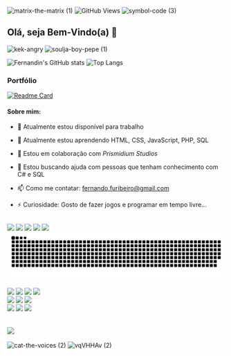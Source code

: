 ![matrix-the-matrix (1)](https://github.com/FernandinOficial/FernandinOficial/assets/151852919/a183928d-6e88-4589-aa87-6f6e903d8d9b)   ![GitHub Views](https://komarev.com/ghpvc/?username=FernandinOficial&color=brightgreen)           ![symbol-code (3)](https://github.com/FernandinOficial/FernandinOficial/assets/151852919/b5f2e50d-b185-42a8-b6c7-adc1373c5763)

## Olá, seja Bem-Vindo(a) 👋

![kek-angry](https://github.com/FernandinOficial/FernandinOficial/assets/151852919/a1033145-ad77-4e7f-8e16-d4cbc42931b8)
![soulja-boy-pepe (1)](https://github.com/FernandinOficial/FernandinOficial/assets/151852919/0ab6a451-3c31-498f-966c-44930b2c57b9)

![Fernandin's GitHub stats](https://github-readme-stats.vercel.app/api?username=FernandinOficial&show_icons=true&theme=highcontrast)
![Top Langs](https://github-readme-stats.vercel.app/api/top-langs/?username=FernandinOficial&layout=compact&theme=dark)

### Portfólio
[![Readme Card](https://github-readme-stats.vercel.app/api/pin/?username=FernandinOficial&repo=Portfolio&show_icons=true&theme=tokyonight)](https://github.com/Portfolio/github-readme-stats)
#### Sobre mim:

- 🔭 Atualmente estou disponível para trabalho
- 🌱 Atualmente estou aprendendo HTML, CSS, JavaScript, PHP, SQL
- 👯 Estou em colaboração com *Prismidium Studios*
- 🤔 Estou buscando ajuda com pessoas que tenham conhecimento com C# e SQL
- 📫 Como me contatar: fernando.furibeiro@gmail.com
- ⚡ Curiosidade: Gosto de fazer jogos e programar em tempo livre...


  ##

 ####

<div> 
  <a href="https://www.youtube.com/channel/UCxX7FbyzCkvSbiSNRw3tKXw" target="_blank"><img src="https://img.shields.io/badge/YouTube-FF0000?style=for-the-badge&logo=youtube&logoColor=white" target="_blank"></a>
  <a href="https://discord.gg/UYdQp9EwSX" target="_blank"><img src="https://img.shields.io/badge/Discord-7289DA?style=for-the-badge&logo=discord&logoColor=white" target="_blank"></a> 
  <a href = "mailto:fernando.furibeiro@outlook.com"><img src="https://img.shields.io/badge/Gmail-D14836?style=for-the-badge&logo=gmail&logoColor=white" target="_blank"></a>
  <a href="www.linkedin.com/in/fernando-ribeiro-50ba76324" target="_blank"><img src="https://img.shields.io/badge/-LinkedIn-%230077B5?style=for-the-badge&logo=linkedin&logoColor=white" target="_blank"></a> 
  <a href="https://www.atom.bio/fernandoribeiro" target="_blank"><img src="https://img.shields.io/badge/bio.link-000000%7D?style=for-the-badge&logo=biolink&logoColor=white" target="_blank"></a> 
</div>


<picture>
  <source srcset="https://raw.githubusercontent.com/FernandinOficial/FernandinOficial/output/github-contribution-grid-snake-dark.svg">
  <img alt="Snake Animation" src="https://raw.githubusercontent.com/FernandinOficial/FernandinOficial/output/github-contribution-grid-snake.svg">
</picture>

<br>
<br>

<div>
  <img src="https://img.shields.io/badge/HTML5-E34F26?style=for-the-badge&logo=html5&logoColor=white" />
  <img src="https://img.shields.io/badge/CSS3-1572B6?style=for-the-badge&logo=css3&logoColor=white" />
  <img src="https://img.shields.io/badge/JavaScript-F7DF1E?style=for-the-badge&logo=javascript&logoColor=black" />
  <img src="https://img.shields.io/badge/PHP-777BB4?style=for-the-badge&logo=php&logoColor=white" />      
  <br>
  <img src="https://img.shields.io/badge/C%23-239120?style=for-the-badge&logo=c-sharp&logoColor=white" />      
  <img src="https://img.shields.io/badge/Unity-100000?style=for-the-badge&logo=unity&logoColor=white" />     
  <img src="https://img.shields.io/badge/MySQL-005C84?style=for-the-badge&logo=mysql&logoColor=white" />
</div>


<div>
  <img src="https://img.shields.io/badge/Figma-F24E1E?style=for-the-badge&logo=figma&logoColor=white" />      
  <img src="https://img.shields.io/badge/Canva-%2300C4CC.svg?&style=for-the-badge&logo=Canva&logoColor=white" />      
  <img src="https://img.shields.io/badge/blender-%23F5792A.svg?style=for-the-badge&logo=blender&logoColor=white" />
</div>

<br>
<br>

<div>
<img src="http://ForTheBadge.com/images/badges/built-with-love.svg"/>
</div>

![cat-the-voices (2)](https://github.com/FernandinOficial/FernandinOficial/assets/151852919/3201c27e-e16d-4e14-853b-c79f30c61bdc)
![vqVHHAv (2)](https://github.com/FernandinOficial/FernandinOficial/assets/151852919/eceb2991-70a7-460c-9c1c-733cd0ddcd73)

